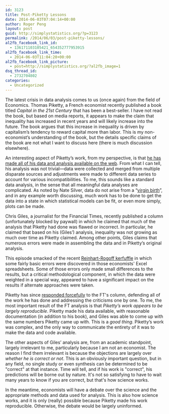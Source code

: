 ```yaml
---
id: 3123
title: Post-Piketty Lessons
date: 2014-06-03T07:04:14+00:00
author: Roger Peng
layout: post
guid: http://simplystatistics.org/?p=3123
permalink: /2014/06/03/post-piketty-lessons/
al2fb_facebook_link_id:
  - 136171103105421_654352777953915
al2fb_facebook_link_time:
  - 2014-06-03T11:04:20+00:00
al2fb_facebook_link_picture:
  - post=http://simplystatistics.org/?al2fb_image=1
dsq_thread_id:
  - 2732704802
categories:
  - Uncategorized
---
```

The latest crisis in data analysis comes to us (once again) from the field of Economics. Thomas Piketty, a French economist recently published a book titled _Capital in the 21st Century_ that has been a best-seller. I have not read the book, but based on media reports, it appears to make the claim that inequality has increased in recent years and will likely increase into the future. The book argues that this increase in inequality is driven by capitalism’s tendency to reward capital more than labor. This is my non-economist’s understanding of the book, but the details specific claims of the book are not what I want to discuss here (there is much discussion elsewhere).

An interesting aspect of Piketty’s work, from my perspective, is that [he has made all of his data and analysis available on the web](http://piketty.pse.ens.fr/en/capital21c2). From what I can tell, his analysis was not trivial—data were collected and merged from multiple disparate sources and adjustments were made to different data series to account for various incompatibilities. To me, this sounds like a standard data analysis, in the sense that all meaningful data analyses are complicated. As noted by Nate Silver, data do not arise from a “[virgin birth](http://fivethirtyeight.com/features/be-skeptical-of-both-piketty-and-his-skeptics/)”, and in any example worth discussing, much work has to be done to get the data into a state in which statistical models can be fit, or even more simply, plots can be made.

Chris Giles, a journalist for the Financial Times, recently published a column (unfortunately blocked by paywall) in which he claimed that much of the analysis that Piketty had done was flawed or incorrect. In particular, he claimed that based on his (Giles’) analysis, inequality was not growing as much over time as Piketty claimed. Among other points, Giles claims that numerous errors were made in assembling the data and in Piketty’s original analysis.

This episode smacked of the recent [Reinhart-Rogoff kerfuffle](http://simplystatistics.org/2013/04/16/i-wish-economists-made-better-plots/) in which some fairly basic errors were discovered in those economists' Excel spreadsheets. Some of those errors only made small differences to the results, but a critical methodological component, in which the data were weighted in a special way, appeared to have a significant impact on the results if alternate approaches were taken.

Piketty has since [responded forcefully](http://www.nytimes.com/2014/05/30/upshot/thomas-piketty-responds-to-criticism-of-his-data.html?_r=0) to the FT's column, defending all of the work he has done and addressing the criticisms one by one. To me, the most important result of the FT analysis is that _Piketty’s work appears to be largely reproducible_. Piketty made his data available, with reasonable documentation (in addition to his book), and Giles was able to come up with the same numbers Piketty came up with. This is a _good thing_. Piketty’s work was complex, and the only way to communicate the entirety of it was to make the data and code available.

The other aspects of Giles’ analysis are, from an academic standpoint, largely irrelevant to me, particularly because I am not an economist. The reason I find them irrelevant is because the objections are largely over _whether he is correct or not_. This is an obviously important question, but in any field, no single study or even synthesis can be determined to be "correct" at that instance. Time will tell, and if his work is "correct", his predictions will be borne out by nature. It's not so satisfying to have to wait many years to know if you are correct, but that's how science works.

In the meantime, economists will have a debate over the science and the appropriate methods and data used for analysis. This is also how science works, and it is only (really) possible because Piketty made his work reproducible. Otherwise, the debate would be largely uninformed.